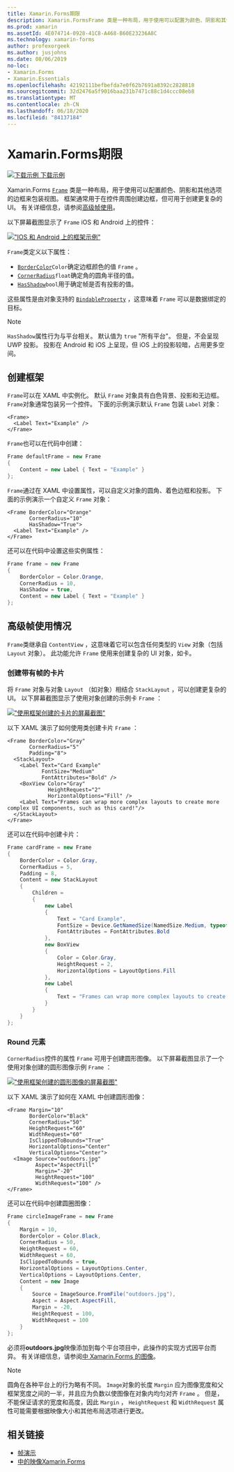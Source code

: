 ```yaml
---
title: Xamarin.Forms期限
description: Xamarin.FormsFrame 类是一种布局，用于使用可以配置为颜色、阴影和其他选项的边框来包装视图或布局。
ms.prod: xamarin
ms.assetId: 4E074714-0928-41C8-A468-B60E23236A8C
ms.technology: xamarin-forms
author: profexorgeek
ms.author: jusjohns
ms.date: 08/06/2019
no-loc:
- Xamarin.Forms
- Xamarin.Essentials
ms.openlocfilehash: 42192111befbefda7e0f62b7691a8392c2828818
ms.sourcegitcommit: 32d2476a5f9016baa231b7471c88c1d4ccc08eb8
ms.translationtype: MT
ms.contentlocale: zh-CN
ms.lasthandoff: 06/18/2020
ms.locfileid: "84137184"
---
```

# <a name="xamarinforms-frame"></a>Xamarin.Forms期限

[![下载示例](~/media/shared/download.png) 下载示例](https://docs.microsoft.com/samples/xamarin/xamarin-forms-samples/userinterface-frame/)

Xamarin.Forms [`Frame`](xref:Xamarin.Forms.Frame) 类是一种布局，用于使用可以配置颜色、阴影和其他选项的边框来包装视图。 框架通常用于在控件周围创建边框，但可用于创建更复杂的 UI。 有关详细信息，请参阅[高级帧使用](#advanced-frame-usage)。

以下屏幕截图显示了 `Frame` iOS 和 Android 上的控件：

[!["IOS 和 Android 上的框架示例"](frame-images/frame-cropped.png)](frame-images/frame-full.png#lightbox "IOS 和 Android 上的框架示例")

`Frame`类定义以下属性：

* [`BorderColor`](xref:Xamarin.Forms.Frame.BorderColor)`Color`确定边框颜色的值 `Frame` 。
* [`CornerRadius`](xref:Xamarin.Forms.Frame.CornerRadius)`float`确定角的圆角半径的值。
* [`HasShadow`](xref:Xamarin.Forms.Frame.HasShadow)`bool`用于确定帧是否有投影的值。

这些属性是由对象支持的 [`BindableProperty`](xref:Xamarin.Forms.BindableProperty) ，这意味着 `Frame` 可以是数据绑定的目标。

> [!NOTE]
> `HasShadow`属性行为与平台相关。 默认值为 `true` "所有平台"。 但是，不会呈现 UWP 投影。 投影在 Android 和 iOS 上呈现，但 iOS 上的投影较暗，占用更多空间。

## <a name="create-a-frame"></a>创建框架

`Frame`可以在 XAML 中实例化。 默认 `Frame` 对象具有白色背景、投影和无边框。 `Frame`对象通常包装另一个控件。 下面的示例演示默认 `Frame` 包装 `Label` 对象：

```xaml
<Frame>
  <Label Text="Example" />
</Frame>
```

`Frame`也可以在代码中创建：

```csharp
Frame defaultFrame = new Frame
{
    Content = new Label { Text = "Example" }
};
```

`Frame`通过在 XAML 中设置属性，可以自定义对象的圆角、着色边框和投影。 下面的示例演示一个自定义 `Frame` 对象：

```xaml
<Frame BorderColor="Orange"
       CornerRadius="10"
       HasShadow="True">
  <Label Text="Example" />
</Frame>
```

还可以在代码中设置这些实例属性：

```csharp
Frame frame = new Frame
{
    BorderColor = Color.Orange,
    CornerRadius = 10,
    HasShadow = true,
    Content = new Label { Text = "Example" }
};
```

## <a name="advanced-frame-usage"></a>高级帧使用情况

`Frame`类继承自 `ContentView` ，这意味着它可以包含任何类型的 `View` 对象（包括 `Layout` 对象）。 此功能允许 `Frame` 使用来创建复杂的 UI 对象，如卡。

### <a name="create-a-card-with-a-frame"></a>创建带有帧的卡片

将 `Frame` 对象与对象 `Layout` （如对象）相结合 `StackLayout` ，可以创建更复杂的 UI。 以下屏幕截图显示了使用对象创建的示例卡 `Frame` ：

[!["使用框架创建的卡片的屏幕截图"](frame-images/frame-card-cropped.png)](frame-images/frame-full.png#lightbox "使用框架创建的卡片的屏幕截图")

以下 XAML 演示了如何使用类创建卡片 `Frame` ：

```xaml
<Frame BorderColor="Gray"
       CornerRadius="5"
       Padding="8">
  <StackLayout>
    <Label Text="Card Example"
           FontSize="Medium"
           FontAttributes="Bold" />
    <BoxView Color="Gray"
             HeightRequest="2"
             HorizontalOptions="Fill" />
    <Label Text="Frames can wrap more complex layouts to create more complex UI components, such as this card!"/>
  </StackLayout>
</Frame>
```

还可以在代码中创建卡片：

```csharp
Frame cardFrame = new Frame
{
    BorderColor = Color.Gray,
    CornerRadius = 5,
    Padding = 8,
    Content = new StackLayout
    {
        Children =
        {
            new Label
            {
                Text = "Card Example",
                FontSize = Device.GetNamedSize(NamedSize.Medium, typeof(Label)),
                FontAttributes = FontAttributes.Bold
            },
            new BoxView
            {
                Color = Color.Gray,
                HeightRequest = 2,
                HorizontalOptions = LayoutOptions.Fill
            },
            new Label
            {
                Text = "Frames can wrap more complex layouts to create more complex UI components, such as this card!"
            }
        }
    }
};
```

### <a name="round-elements"></a>Round 元素

`CornerRadius`控件的属性 `Frame` 可用于创建圆形图像。 以下屏幕截图显示了一个使用对象创建的圆形图像示例 `Frame` ：

[!["使用框架创建的圆形图像的屏幕截图"](frame-images/circle-image-cropped.png)](frame-images/frame-full.png#lightbox "使用框架创建的圆形图像的屏幕截图")

以下 XAML 演示了如何在 XAML 中创建圆形图像：

```xaml
<Frame Margin="10"
       BorderColor="Black"
       CornerRadius="50"
       HeightRequest="60"
       WidthRequest="60"
       IsClippedToBounds="True"
       HorizontalOptions="Center"
       VerticalOptions="Center">
  <Image Source="outdoors.jpg"
         Aspect="AspectFill"
         Margin="-20"
         HeightRequest="100"
         WidthRequest="100" />
</Frame>
```

还可以在代码中创建圆圈图像：

```csharp
Frame circleImageFrame = new Frame
{
    Margin = 10,
    BorderColor = Color.Black,
    CornerRadius = 50,
    HeightRequest = 60,
    WidthRequest = 60,
    IsClippedToBounds = true,
    HorizontalOptions = LayoutOptions.Center,
    VerticalOptions = LayoutOptions.Center,
    Content = new Image
    {
        Source = ImageSource.FromFile("outdoors.jpg"),
        Aspect = Aspect.AspectFill,
        Margin = -20,
        HeightRequest = 100,
        WidthRequest = 100
    }
};
```

必须将**outdoors.jpg**映像添加到每个平台项目中，此操作的实现方式因平台而异。 有关详细信息，请参阅[中 Xamarin.Forms 的图像](~/xamarin-forms/user-interface/images.md)。

> [!NOTE]
> 圆角在各种平台上的行为略有不同。 `Image`对象的长度 `Margin` 应为图像宽度和父框架宽度之间的一半，并且应为负数以使图像在对象内均匀对齐 `Frame` 。 但是，不能保证请求的宽度和高度，因此 `Margin` ， `HeightRequest` 和 `WidthRequest` 属性可能需要根据映像大小和其他布局选项进行更改。

## <a name="related-links"></a>相关链接

* [帧演示](https://docs.microsoft.com/samples/xamarin/xamarin-forms-samples/userinterface-frame/)
* [中的映像Xamarin.Forms](~/xamarin-forms/user-interface/images.md)
